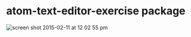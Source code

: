 # atom-text-editor-exercise package

![screen shot 2015-02-11 at 12 02 55 pm](https://cloud.githubusercontent.com/assets/69169/6155174/fca56796-b1e5-11e4-849e-6b1c56566790.png)
